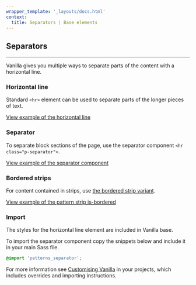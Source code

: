 ```yaml
---
wrapper_template: '_layouts/docs.html'
context:
  title: Separators | Base elements
---
```


## Separators

<hr>

Vanilla gives you multiple ways to separate parts of the content with a horizontal line.

### Horizontal line

Standard `<hr>` element can be used to separate parts of the longer pieces of text.

<div class="embedded-example"><a href="/docs/examples/base/hr/" class="js-example">
View example of the horizontal line
</a></div>

### Separator

To separate block sections of the page, use the separator component `<hr class="p-separator">`.

<div class="embedded-example"><a href="/docs/examples/patterns/separator/" class="js-example">
View example of the separator component
</a></div>

### Bordered strips

For content contained in strips, use [the bordered strip variant](/docs/patterns/strip#bordered-strip).

<div class="embedded-example"><a href="/docs/examples/patterns/strips/is-bordered/" class="js-example">
View example of the pattern strip is-bordered
</a></div>

### Import

The styles for the horizontal line element are included in Vanilla base.

To import the separator component copy the snippets below and include it in your main Sass file.

```scss
@import 'patterns_separator';
```

For more information see [Customising Vanilla](/docs/customising-vanilla/) in your projects, which includes overrides and importing instructions.
